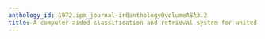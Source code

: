 ```yaml
---
anthology_id: 1972.ipm_journal-ir0anthology0volumeA8A3.2
title: A computer-aided classification and retrieval system for united states patents
---
```

